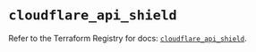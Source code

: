 # `cloudflare_api_shield`

Refer to the Terraform Registry for docs: [`cloudflare_api_shield`](https://registry.terraform.io/providers/cloudflare/cloudflare/4.32.0/docs/resources/api_shield).
